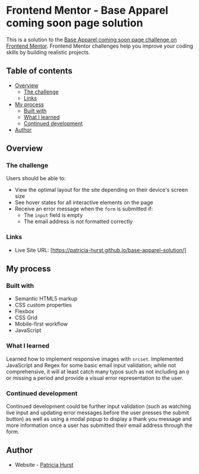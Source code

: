 # Frontend Mentor - Base Apparel coming soon page solution

This is a solution to the [Base Apparel coming soon page challenge on Frontend Mentor](https://www.frontendmentor.io/challenges/base-apparel-coming-soon-page-5d46b47f8db8a7063f9331a0). Frontend Mentor challenges help you improve your coding skills by building realistic projects.

## Table of contents

- [Overview](#overview)
  - [The challenge](#the-challenge)
  - [Links](#links)
- [My process](#my-process)
  - [Built with](#built-with)
  - [What I learned](#what-i-learned)
  - [Continued development](#continued-development)
- [Author](#author)

## Overview

### The challenge

Users should be able to:

- View the optimal layout for the site depending on their device's screen size
- See hover states for all interactive elements on the page
- Receive an error message when the `form` is submitted if:
  - The `input` field is empty
  - The email address is not formatted correctly

### Links

- Live Site URL: [https://patricia-hurst.github.io/base-apparel-solution/]

## My process

### Built with

- Semantic HTML5 markup
- CSS custom properties
- Flexbox
- CSS Grid
- Mobile-first workflow
- JavaScript

### What I learned

Learned how to implement responsive images with `srcset`. Implemented JavaScript and Regex for some basic email input validation; while not comprehensive, it will at least catch many typos such as not including an `@` or missing a period and provide a visual error representation to the user.

### Continued development

Continued development could be further input validation (such as watching live input and updating error messages before the user presses the submit button) as well as using a modal popup to display a thank you message and more information once a user has submitted their email address through the form.

## Author

- Website - [Patricia Hurst](https://github.com/patricia-hurst)
